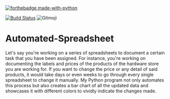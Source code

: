 
[![forthebadge made-with-python](http://ForTheBadge.com/images/badges/made-with-python.svg)](https://www.python.org/)

[![Build Status](https://travis-ci.com/Paulinakhew/web_trader.svg?branch=master)](https://travis-ci.com/github/Paulinakhew/web_trader)
  <img src="https://img.shields.io/badge/gitmoji-%20😜%20😍-FFDD67.svg?style=flat-square" alt="Gitmoji">
</a>

# Automated-Spreadsheet
Let's say you're working on a series of spreadsheets to document a certain task that you have been assigned. For instance, you're working on documenting the labels and prices of the products of the hardware store you are working for. If you want to change the price or any detail of said products, it would take days or even weeks to go through every single spreadsheet to change it manually. My Python program not only automates this process but also creates a bar chart of all the updated data and showcases it with different colors to vividly indicate the changes made.

